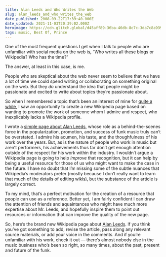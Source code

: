 ```yaml
---
title: Alan Leeds and Who Writes the Web
slug: alan_leeds_and_who_writes_the_web
date_published: 2008-09-22T17:39:40.000Z
date_updated: 2021-11-03T20:39:02.000Z
heroimage: https://cdn.glitch.global/d45aff89-36ba-46db-8c7c-3da7c8a93931/prince-alan-leeds.jpg?v=1674070005505
tags: music, Best Of, Prince
---
```


One of the most frequent questions I get when I talk to people who are unfamiliar with social media on the web is, “Who writes all these blogs or Wikipedia? Who has the time?”

The answer, at least in this case, is me.

People who are skeptical about the web never seem to believe that we have a lot of time we could spend writing or collaborating on something original on the web. But they *do* understand the idea that people might be passionate and excited to write about topics they’re passionate about.

So when I remembered a topic that’s been an interest of mine for [quite a while](https://web.archive.org/web/20080925084047/http://anil.vox.com/library/post/alan-leeds-and-eric-leeds.html), I saw an opportunity to create a new Wikipedia page based on wanting to promote the work of someone whom I admire and respect, who inexplicably lacks a Wikipedia profile.

I wrote a [simple page about Alan Leeds](http://en.wikipedia.org/wiki/Alan_Leeds), whose role as a behind-the-scenes force in the popularization, promotion, and success of funk music truly can’t be overstated. I admire his acumen, his taste, and the thoughfulness of his work over the years. But, as is the nature of people who work in music but aren’t performers, his achievements thus far don’t get enough attention outside of the respect for his work within the industry. I wouldn’t argue a Wikipedia page is going to help *improve* that recognition, but it can help by being a useful resource for those of us who might want to make the case in the future. I have no doubt that I’m missing some of the subtle nuances that Wikipedia’s moderators prefer (mostly because I don’t really want to learn that much of the details of editing wikis), but the substance of the article is largely correct.

To my mind, that’s a perfect motivation for the creation of a resource that people can use as a reference. Better yet, I am fairly confident I can draw the attention of friends and aquaintances who might have much more expertise about Mr. Leeds, and hopefully inspire them to point out resources or information that can improve the quality of the new page.

So, here’s the brand new Wikipedia page about [Alan Leeds](http://en.wikipedia.org/wiki/Alan_Leeds). If you think you’ve got something to add, revise the article, pass along any relevant source materials, or add your voice in the comments. And if you’re unfamiliar with his work, check it out — there’s almost nobody else in the music business who’s been so right, so many times, about the past, present and future of the funk.
